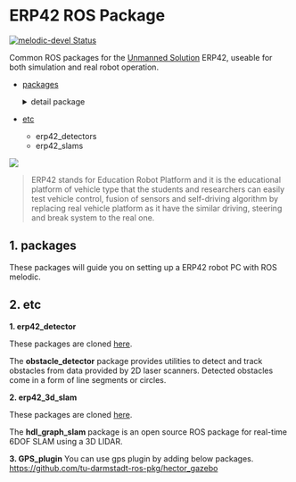# ERP42 ROS Package

[![melodic-devel Status](https://github.com/ROBOTIS-GIT/turtlebot3/workflows/melodic-devel/badge.svg)](https://github.com/ROBOTIS-GIT/turtlebot3/tree/melodic-devel)

Common ROS packages for the [Unmanned Solution](http://www.unmansol.com/index.html) ERP42, useable for both simulation and real robot operation.

- [packages](https://github.com/jdj2261/ERP-ROS/tree/master/packages)

  <details>
    <summary>detail package</summary>

  - erp42_bringup
  - erp42_communications
  - erp42_driver
  - erp42_msgs
  - erp42_navigation
  - erp42_sensors
  - erp42_slam
  - erp42_teleop
  - erp42_vehicle

  </details>

- [etc](https://github.com/jdj2261/ERP-ROS/tree/master/etc)
  
  - erp42_detectors
  - erp42_slams

<left><img src="doc/erp42.png"></left>

> ERP42 stands for Education Robot Platform and it is the educational platform of vehicle type that the students and researchers can easily test vehicle control, fusion of sensors and self-driving algorithm by replacing real vehicle platform as it have the similar driving, steering and break system to the real one.



## 1. packages

These packages will guide you on setting up a ERP42 robot PC with ROS melodic.



## 2. etc

**1. erp42_detector**

These packages are cloned [here](https://github.com/tysik/obstacle_detector).

The **obstacle_detector** package provides utilities to detect and track obstacles from data provided by 2D laser scanners. Detected obstacles come in a form of line segments or circles.



**2. erp42_3d_slam**

These packages are cloned [here](https://github.com/koide3/hdl_graph_slam).

The **hdl_graph_slam** package is an open source ROS package for real-time 6DOF SLAM using a 3D LIDAR.

**3. GPS_plugin**
You can use gps plugin by adding below packages.   
https://github.com/tu-darmstadt-ros-pkg/hector_gazebo
